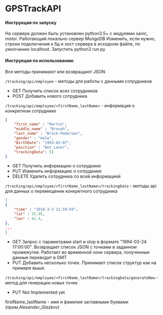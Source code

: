 # GPSTrackAPI




#### Инструкция по запуску

На сервере должен быть установлен python3.5+ c модулями sanic, motor. Работающий локально сервер MongoDB
Изменить, если нужно, строки подключения к бд и хост сервера в исходном файле, по умолчанию localhost.
Запустить python3 run.py



#### Инструкция по использованию

Все методы принимают или возвращают JSON

`/tracking/api/employee` - методы для работы с данными сотрудников

- GET   Получить список всех сотрудников
- POST  Добавить нового сотрудника

`/tracking/api/employee/<firstName_lastName>` - информация о конкретном сотруднике
``` json
{
    "first_name" : "Martin",
    "middle_name" : "Broxah",
    "last_name" : "Brock-Pedersen",
    "gender" : "male",
    "BirthDate": "1993-03-07",
    "position" : "Bot Laner",
    "trackingData": []
}
```


- GET 		Получить информацию о сотруднике
- PUT       Изменить информацию о сотруднике
- DELETE    Удалить сотрудника со всей информацией

`/tracking/api/employee/<firstName_lastName>/trackingData` - методы api для данных о перемещении конкретного сотрудника
``` json
[
{
    "time" : "2018-3-3 11:59:59",
    "lat" : 55.05,
    "lon" : 61.4,
}, 
...
]
```
- GET Запрос с параметрами start и stop в формате "1994-03-24 17:00:00". Возвращает список JSON с точками в заданном промежутке. Работает во временной зоне сервера, полученные данные переводит в GMT
- PUT Добавить несколько точек. Принимает список структур как на примере выше.

`/tracking/api/employee/<firstName_lastName>/trackingData/generateNew` - метод для генерации новых точек
- PUT Not Implemented yet


firstName_lastName - имя и фамилия заглавными буквами (_прим.Alexander_Glazkov_)